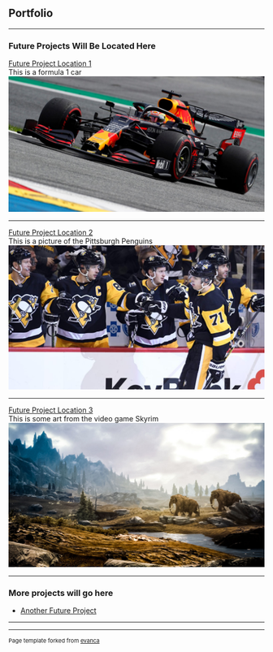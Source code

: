 ## Portfolio

---

### Future Projects Will Be Located Here 

[Future Project Location 1](/sample_page)
<br>This is a formula 1 car<br/>
<img src="images/red bull.jpg?raw=true"/>

---
[Future Project Location 2](/pdf/sample_presentation.pdf)
<br>This is a picture of the Pittsburgh Penguins<br/>
<img src="images/penguins.jpg?raw=true"/>

---
[Future Project Location 3](http://example.com/)
<br>This is some art from the video game Skyrim<br/>
<img src="images/skyrim.jpg?raw=true"/>

---

### More projects will go here

- [Another Future Project](http://example.com/)


---




---
<p style="font-size:11px">Page template forked from <a href="https://github.com/evanca/quick-portfolio">evanca</a></p>
<!-- Remove above link if you don't want to attibute -->
